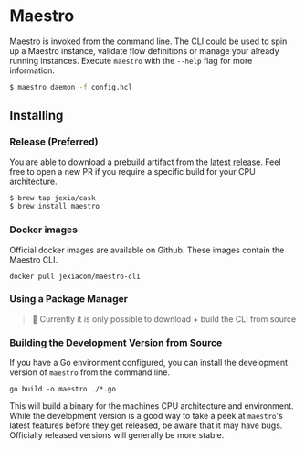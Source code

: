 # Maestro

Maestro is invoked from the command line. The CLI could be used to spin up a Maestro instance, validate flow definitions or manage your already running instances.
Execute `maestro` with the `--help` flag for more information.

```bash
$ maestro daemon -f config.hcl
```

## Installing

### Release (Preferred)

You are able to download a prebuild artifact from the [latest release](https://github.com/jexia/maestro/releases).
Feel free to open a new PR if you require a specific build for your CPU architecture.

```sh
$ brew tap jexia/cask
$ brew install maestro
```

### Docker images

Official docker images are available on Github. These images contain the Maestro CLI.

```
docker pull jexiacom/maestro-cli
```

### Using a Package Manager

> 🚧 Currently it is only possible to download + build the CLI from source

### Building the Development Version from Source

If you have a Go environment
configured, you can install the development version of `maestro` from
the command line.

```
go build -o maestro ./*.go
```

This will build a binary for the machines CPU architecture and environment.
While the development version is a good way to take a peek at
`maestro`'s latest features before they get released, be aware that it
may have bugs. Officially released versions will generally be more
stable.
